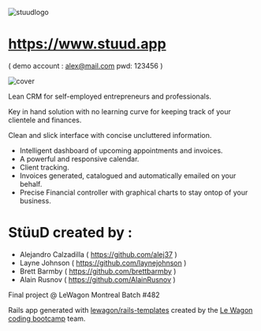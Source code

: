 ![stuudlogo](https://user-images.githubusercontent.com/71734708/100818468-36e88680-3418-11eb-9585-9de6f38757c1.png)

# https://www.stuud.app 
( demo account : alex@mail.com pwd: 123456 )

![cover](https://user-images.githubusercontent.com/71734708/106543618-14382400-64d4-11eb-9f94-54399319cd3d.png)

Lean CRM for self-employed entrepreneurs and professionals.

Key in hand solution with no learning curve for keeping track of your clientele and finances.

Clean and slick interface with concise uncluttered information.

- Intelligent dashboard of upcoming appointments and invoices.
- A powerful and responsive calendar.
- Client tracking.
- Invoices generated, catalogued and automatically emailed on your behalf.
- Precise Financial controller with graphical charts to stay ontop of your business.


# StüuD created by :
- Alejandro Calzadilla ( https://github.com/alej37 )
- Layne Johnson ( https://github.com/laynejohnson )
- Brett Barmby ( https://github.com/brettbarmby )
- Alain Rusnov ( https://github.com/AlainRusnov )

Final project @ LeWagon Montreal Batch #482

Rails app generated with [lewagon/rails-templates](https://github.com/lewagon/rails-templates)
created by the [Le Wagon coding bootcamp](https://www.lewagon.com) team.
